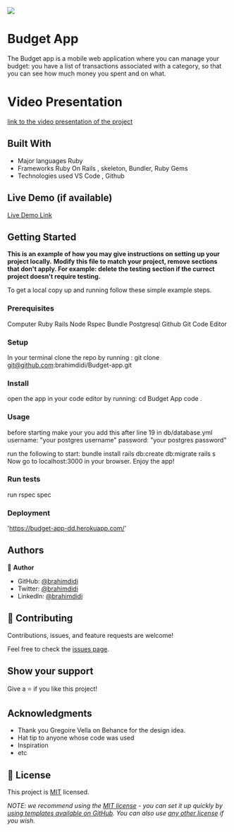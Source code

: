 ![](https://img.shields.io/badge/Microverse-blueviolet)

# Budget App

> 
The Budget app is a mobile web application where you can manage your budget: you have a list of transactions associated with a category, so that you can see how much money you spent and on what.
# Video Presentation 
[link to the video presentation of the project](https://www.loom.com/share/1960fa61a0344d0dbc63484de1218a01)


## Built With

- Major languages Ruby 
- Frameworks Ruby On Rails , skeleton, Bundler, Ruby Gems
- Technologies used VS Code , Github

## Live Demo (if available)

[Live Demo Link](https://budget-app-dd.herokuapp.com/)


## Getting Started

**This is an example of how you may give instructions on setting up your project locally.**
**Modify this file to match your project, remove sections that don't apply. For example: delete the testing section if the currect project doesn't require testing.**


To get a local copy up and running follow these simple example steps.

### Prerequisites
Computer
Ruby
Rails
Node
Rspec
Bundle
Postgresql
Github
Git
Code Editor

### Setup
In your terminal clone the repo by running : 
git clone git@github.com:brahimdidi/Budget-app.git

### Install
open the app in your code editor by running:
  cd Budget App
  code .
### Usage
before starting make your you add this after line 19 in db/database.yml
username: "your postgres username"
password: "your postgres password"


run the following to start:
bundle install
rails db:create db:migrate
rails s
Now go to localhost:3000 in your browser.
Enjoy the app!
### Run tests
run rspec spec
### Deployment
'https://budget-app-dd.herokuapp.com/'


## Authors

👤 **Author**

- GitHub: [@brahimdidi](https://github.com/brahimdidi)
- Twitter: [@brahimdidi](https://twitter.com/twitterhandle)
- LinkedIn: [@brahimdidi](https://linkedin.com/in/brahimdidi)


## 🤝 Contributing

Contributions, issues, and feature requests are welcome!

Feel free to check the [issues page](../../issues/).

## Show your support

Give a ⭐️ if you like this project!

## Acknowledgments
- Thank you  Gregoire Vella on Behance for the design idea.
- Hat tip to anyone whose code was used
- Inspiration
- etc

## 📝 License

This project is [MIT](./LICENSE) licensed.

_NOTE: we recommend using the [MIT license](https://choosealicense.com/licenses/mit/) - you can set it up quickly by [using templates available on GitHub](https://docs.github.com/en/communities/setting-up-your-project-for-healthy-contributions/adding-a-license-to-a-repository). You can also use [any other license](https://choosealicense.com/licenses/) if you wish._
